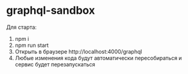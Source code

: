 # graphql-sandbox

Для старта:
1. npm i
2. npm run start
3. Открыть в браузере http://localhost:4000/graphql
4. Любые изменения кода будут автоматически пересобираться и сервис будет перезапускаться
